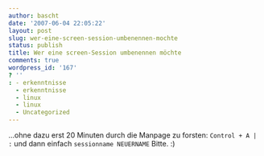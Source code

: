 ```yaml
---
author: bascht
date: '2007-06-04 22:05:22'
layout: post
slug: wer-eine-screen-session-umbenennen-mochte
status: publish
title: Wer eine screen-Session umbenennen möchte
comments: true
wordpress_id: '167'
? ''
: - erkenntnisse
  - erkenntnisse
  - linux
  - linux
  - Uncategorized
---
```


...ohne dazu erst 20 Minuten durch die Manpage zu forsten:
`Control + A | :` und dann einfach `sessionname NEUERNAME` Bitte.
:)


